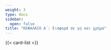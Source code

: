 ```yaml
---
weight: 3
type: docs
sidebar:
  open: false
title: "ΚΕΦΑΛΑΙΟ Α΄: Εισφορά σε γη και χρήμα"
---
```


{{< card-list >}}
